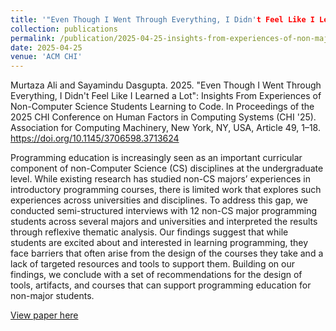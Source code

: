 ```yaml
---
title: '"Even Though I Went Through Everything, I Didn't Feel Like I Learned a Lot": Insights From Experiences of Non-Computer Science Students Learning to Code'
collection: publications
permalink: /publication/2025-04-25-insights-from-experiences-of-non-majors-number-50
date: 2025-04-25
venue: 'ACM CHI'
---
```


Murtaza Ali and Sayamindu Dasgupta. 2025. "Even Though I Went Through Everything, I Didn't Feel Like I Learned a Lot": Insights From Experiences of Non-Computer Science Students Learning to Code. In Proceedings of the 2025 CHI Conference on Human Factors in Computing Systems (CHI '25). Association for Computing Machinery, New York, NY, USA, Article 49, 1–18. https://doi.org/10.1145/3706598.3713624

Programming education is increasingly seen as an important curricular component of non-Computer Science (CS) disciplines at the undergraduate level. While existing research has studied non-CS majors’ experiences in introductory programming courses, there is limited work that explores such experiences across universities and disciplines. To address this gap, we conducted semi-structured interviews with 12 non-CS major programming students across several majors and universities and interpreted the results through reflexive thematic analysis. Our findings suggest that while students are excited about and interested in learning programming, they face barriers that often arise from the design of the courses they take and a lack of targeted resources and tools to support them. Building on our findings, we conclude with a set of recommendations for the design of tools, artifacts, and courses that can support programming education for non-major students.

[View paper here]([https://dl.acm.org/doi/abs/10.1145/3632620.3671097](https://dl.acm.org/doi/full/10.1145/3706598.3713624))

